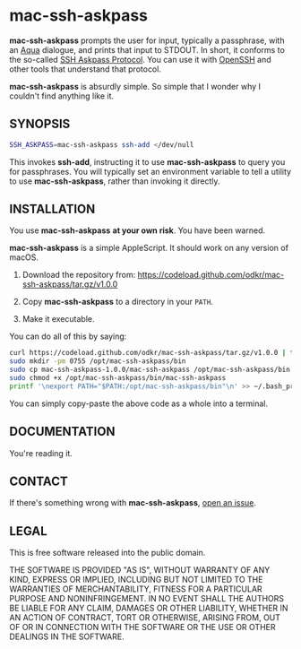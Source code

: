 # mac-ssh-askpass

**mac-ssh-askpass** prompts the user for input, typically a passphrase,
with an [Aqua](https://en.wikipedia.org/wiki/Aqua_(user_interface)) dialogue,
and prints that input to STDOUT. In short, it conforms to the so-called
[SSH Askpass Protocol](https://man.openbsd.org/ssh-add). You can use it with
[OpenSSH](https://www.openssh.com/) and other tools that understand that
protocol.

**mac-ssh-askpass** is absurdly simple. So simple that I wonder why I couldn't
find anything like it.

## SYNOPSIS

```sh
SSH_ASKPASS=mac-ssh-askpass ssh-add </dev/null
```

This invokes **ssh-add**, instructing it to use **mac-ssh-askpass** to query
you for passphrases. You will typically set an environment variable to
tell a utility to use **mac-ssh-askpass**, rather than invoking it directly.

## INSTALLATION

You use **mac-ssh-askpass** **at your own risk**. You have been warned.

**mac-ssh-askpass** is a simple AppleScript.
It should work on any version of macOS.

1. Download the repository from:
   <https://codeload.github.com/odkr/mac-ssh-askpass/tar.gz/v1.0.0>

2. Copy **mac-ssh-askpass** to a directory in your `PATH`.

3. Make it executable.

You can do all of this by saying:

```sh
curl https://codeload.github.com/odkr/mac-ssh-askpass/tar.gz/v1.0.0 | tar -xz
sudo mkdir -pm 0755 /opt/mac-ssh-askpass/bin
sudo cp mac-ssh-askpass-1.0.0/mac-ssh-askpass /opt/mac-ssh-askpass/bin
sudo chmod +x /opt/mac-ssh-askpass/bin/mac-ssh-askpass
printf '\nexport PATH="$PATH:/opt/mac-ssh-askpass/bin"\n' >> ~/.bash_profile
```

You can simply copy-paste the above code as a whole into a terminal.

## DOCUMENTATION

You're reading it.


## CONTACT

If there's something wrong with **mac-ssh-askpass**,
[open an issue](https://github.com/odkr/mac-ssh-askpass/issues).


## LEGAL

This is free software released into the public domain.

THE SOFTWARE IS PROVIDED "AS IS", WITHOUT WARRANTY OF ANY KIND,
EXPRESS OR IMPLIED, INCLUDING BUT NOT LIMITED TO THE WARRANTIES OF
MERCHANTABILITY, FITNESS FOR A PARTICULAR PURPOSE AND NONINFRINGEMENT.
IN NO EVENT SHALL THE AUTHORS BE LIABLE FOR ANY CLAIM, DAMAGES OR
OTHER LIABILITY, WHETHER IN AN ACTION OF CONTRACT, TORT OR OTHERWISE,
ARISING FROM, OUT OF OR IN CONNECTION WITH THE SOFTWARE OR THE USE OR
OTHER DEALINGS IN THE SOFTWARE.
